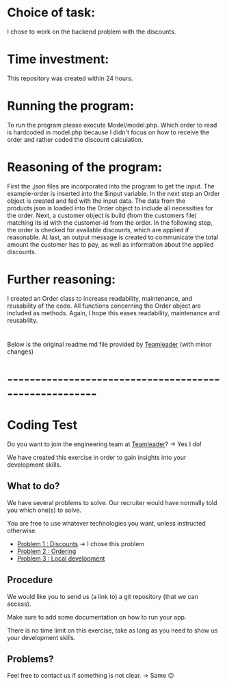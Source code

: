 # Choice of task:

I chose to work on the backend problem with the discounts.

# Time investment:

This repository was created within 24 hours.

# Running the program:

To run the program please execute Model/model.php.
Which order to read is hardcoded in model.php because I didn't focus on how to receive the order and rather coded the discount calculation.

# Reasoning of the program:

First the .json files are incorporated into the program to get the input. The example-order is inserted into the $input variable.
In the next step an Order object is created and fed with the input data. The data from the products.json is loaded into the Order object to include all necessities for the order.
Next, a customer object is build (from the customers file) matching its id with the customer-id from the order.
In the following step, the order is checked for available discounts, which are applied if reasonable.
At last, an output message is created to communicate the total amount the customer has to pay, as well as information about the applied discounts.  

# Further reasoning:

I created an Order class to increase readability, maintenance, and reusability of the code.
All functions concerning the Order object are included as methods. Again, I hope this eases readability, maintenance and reusability.

# 

Below is the original readme.md file provided by [Teamleader](https://www.teamleader.eu/company/engineering) (with minor changes)
# ------------------------------------------------------

# Coding Test

Do you want to join the engineering team at [Teamleader](https://www.teamleader.eu/company/engineering)? -> Yes I do!

We have created this exercise in order to gain insights into your development skills.

## What to do?

We have several problems to solve. Our recruiter would have normally told you which one(s) to solve.

You are free to use whatever technologies you want, unless instructed otherwise.

- [Problem 1 : Discounts](./1-discounts.md)              -> I chose this problem 
- [Problem 2 : Ordering](./2-ordering.md)
- [Problem 3 : Local development](./3-local-development.md)

## Procedure

We would like you to send us (a link to) a git repository (that we can access).  

Make sure to add some documentation on how to run your app.

There is no time limit on this exercise, take as long as you need to show us your development skills.

## Problems?

Feel free to contact us if something is not clear.   -> Same :wink:
